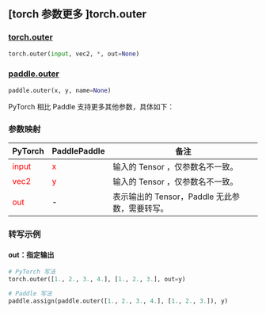 ## [torch 参数更多 ]torch.outer

### [torch.outer](https://pytorch.org/docs/stable/generated/torch.outer.html#torch.outer)

```python
torch.outer(input, vec2, *, out=None)
```

### [paddle.outer](https://www.paddlepaddle.org.cn/documentation/docs/zh/develop/api/paddle/outer_cn.html)

```python
paddle.outer(x, y, name=None)
```

PyTorch 相比 Paddle 支持更多其他参数，具体如下：

### 参数映射
| PyTorch       | PaddlePaddle | 备注                                                   |
| ------------- | ------------ | ------------------------------------------------------ |
| <font color='red'> input </font>         | <font color='red'> x </font>            | 输入的 Tensor ，仅参数名不一致。                                     |
| <font color='red'> vec2 </font>         | <font color='red'> y </font>            | 输入的 Tensor ，仅参数名不一致。                                     |
| <font color='red'> out </font>           | -                                       | 表示输出的 Tensor，Paddle 无此参数，需要转写。              |


### 转写示例

#### out：指定输出
```python
# PyTorch 写法
torch.outer([1., 2., 3., 4.], [1., 2., 3.], out=y)

# Paddle 写法
paddle.assign(paddle.outer([1., 2., 3., 4.], [1., 2., 3.]), y)
```
